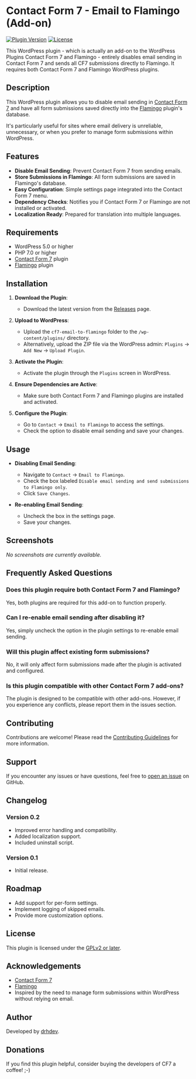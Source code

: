 # Contact Form 7 - Email to Flamingo (Add-on)

[![Plugin Version](https://img.shields.io/badge/version-0.2-blue.svg)](https://github.com/drhdev/cf7-email-to-flamingo/releases)
[![License](https://img.shields.io/badge/license-GPLv2%2B-blue.svg)](https://www.gnu.org/licenses/gpl-2.0.html)

This WordPress plugin - which is actually an add-on to the WordPress Plugins Contact Form 7 and Flamingo - entirely disables email sending in Contact Form 7 and sends all CF7 submissions directly to Flamingo. It requires both Contact Form 7 and Flamingo WordPress plugins.

## Description

This WordPress plugin allows you to disable email sending in [Contact Form 7](https://wordpress.org/plugins/contact-form-7/) and have all form submissions saved directly into the [Flamingo](https://wordpress.org/plugins/flamingo/) plugin's database.

It's particularly useful for sites where email delivery is unreliable, unnecessary, or when you prefer to manage form submissions within WordPress.

## Features

- **Disable Email Sending**: Prevent Contact Form 7 from sending emails.
- **Store Submissions in Flamingo**: All form submissions are saved in Flamingo's database.
- **Easy Configuration**: Simple settings page integrated into the Contact Form 7 menu.
- **Dependency Checks**: Notifies you if Contact Form 7 or Flamingo are not installed or activated.
- **Localization Ready**: Prepared for translation into multiple languages.

## Requirements

- WordPress 5.0 or higher
- PHP 7.0 or higher
- [Contact Form 7](https://wordpress.org/plugins/contact-form-7/) plugin
- [Flamingo](https://wordpress.org/plugins/flamingo/) plugin

## Installation

1. **Download the Plugin**:

   - Download the latest version from the [Releases](https://github.com/drhdev/cf7-email-to-flamingo/releases) page.

2. **Upload to WordPress**:

   - Upload the `cf7-email-to-flamingo` folder to the `/wp-content/plugins/` directory.
   - Alternatively, upload the ZIP file via the WordPress admin: `Plugins` -> `Add New` -> `Upload Plugin`.

3. **Activate the Plugin**:

   - Activate the plugin through the `Plugins` screen in WordPress.

4. **Ensure Dependencies are Active**:

   - Make sure both Contact Form 7 and Flamingo plugins are installed and activated.

5. **Configure the Plugin**:

   - Go to `Contact` -> `Email to Flamingo` to access the settings.
   - Check the option to disable email sending and save your changes.

## Usage

- **Disabling Email Sending**:

  - Navigate to `Contact` -> `Email to Flamingo`.
  - Check the box labeled `Disable email sending and send submissions to Flamingo only`.
  - Click `Save Changes`.

- **Re-enabling Email Sending**:

  - Uncheck the box in the settings page.
  - Save your changes.

## Screenshots

*No screenshots are currently available.*

## Frequently Asked Questions

### **Does this plugin require both Contact Form 7 and Flamingo?**

Yes, both plugins are required for this add-on to function properly.

### **Can I re-enable email sending after disabling it?**

Yes, simply uncheck the option in the plugin settings to re-enable email sending.

### **Will this plugin affect existing form submissions?**

No, it will only affect form submissions made after the plugin is activated and configured.

### **Is this plugin compatible with other Contact Form 7 add-ons?**

The plugin is designed to be compatible with other add-ons. However, if you experience any conflicts, please report them in the issues section.

## Contributing

Contributions are welcome! Please read the [Contributing Guidelines](CONTRIBUTING.md) for more information.

## Support

If you encounter any issues or have questions, feel free to [open an issue](https://github.com/drhdev/cf7-email-to-flamingo/issues) on GitHub.

## Changelog

### Version 0.2

- Improved error handling and compatibility.
- Added localization support.
- Included uninstall script.

### Version 0.1

- Initial release.

## Roadmap

- Add support for per-form settings.
- Implement logging of skipped emails.
- Provide more customization options.

## License

This plugin is licensed under the [GPLv2 or later](https://www.gnu.org/licenses/gpl-2.0.html).

## Acknowledgements

- [Contact Form 7](https://wordpress.org/plugins/contact-form-7/)
- [Flamingo](https://wordpress.org/plugins/flamingo/)
- Inspired by the need to manage form submissions within WordPress without relying on email.

## Author

Developed by [drhdev](https://github.com/drhdev).

## Donations

If you find this plugin helpful, consider buying the developers of CF7 a coffee! ;-)
